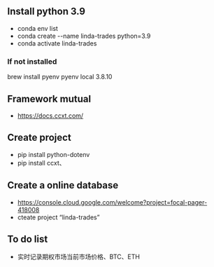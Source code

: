 
## Install python 3.9
* conda env list
* conda create --name linda-trades python=3.9
* conda activate linda-trades



### If not installed
brew install pyenv
pyenv local 3.8.10

## Framework mutual
* https://docs.ccxt.com/

## Create project 
* pip install python-dotenv
* pip install ccxt、

## Create a online database
* https://console.cloud.google.com/welcome?project=focal-pager-418008
* cteate project “linda-trades”


## To do list
* 实时记录期权市场当前市场价格、BTC、ETH

#